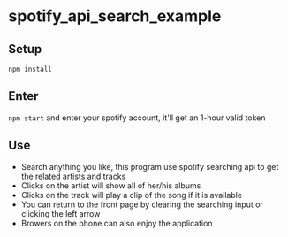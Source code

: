 # spotify_api_search_example
## Setup

`npm install`

## Enter

`npm start` and enter your spotify account, it'll get an 1-hour valid token

## Use

* Search anything you like, this program use spotify searching api to get the related artists and tracks
* Clicks on the artist will show all of her/his albums
* Clicks on the track will play a clip of the song if it is available
* You can return to the front page by clearing the searching input or clicking the left arrow
* Browers on the phone can also enjoy the application